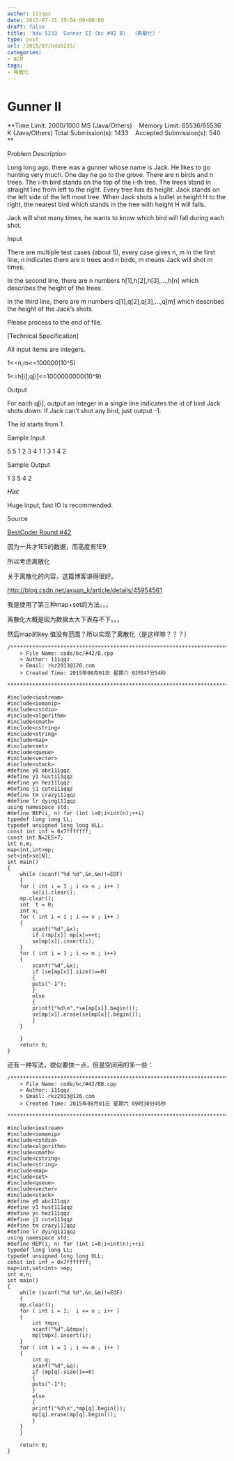```yaml
---
author: 111qqz
date: 2015-07-31 19:04:00+00:00
draft: false
title: 'hdu 5233  Gunner II (bc #42 B)  （离散化）'
type: post
url: /2015/07/hdu5233/
categories:
- ACM
tags:
- 离散化
---
```


# Gunner II


**Time Limit: 2000/1000 MS (Java/Others)    Memory Limit: 65536/65536 K (Java/Others)
Total Submission(s): 1433    Accepted Submission(s): 540
**


Problem Description






Long long ago, there was a gunner whose name is Jack. He likes to go hunting very much. One day he go to the grove. There are n birds and n trees. The i-th bird stands on the top of the i-th tree. The trees stand in straight line from left to the right. Every tree has its height. Jack stands on the left side of the left most tree. When Jack shots a bullet in height H to the right, the nearest bird which stands in the tree with height H will falls.

Jack will shot many times, he wants to know which bird will fall during each shot.










Input






There are multiple test cases (about 5), every case gives n, m in the first line, n indicates there are n trees and n birds, m means Jack will shot m times.

In the second line, there are n numbers h[1],h[2],h[3],…,h[n] which describes the height of the trees.

In the third line, there are m numbers q[1],q[2],q[3],…,q[m] which describes the height of the Jack’s shots.

Please process to the end of file.

[Technical Specification]

All input items are integers.

1<=n,m<=100000(10^5)

1<=h[i],q[i]<=1000000000(10^9)










Output






For each q[i], output an integer in a single line indicates the id of bird Jack shots down. If Jack can’t shot any bird, just output -1.

The id starts from 1.










Sample Input







5 5
1 2 3 4 1
1 3 1 4 2











Sample Output







1
3
5
4
2





_Hint_


Huge input, fast IO is recommended.
















Source




[BestCoder Round #42](http://acm.hdu.edu.cn/search.php?field=problem&key=BestCoder+Round+42&source=1&searchmode=source)







因为一共才1E5的数据，而高度有1E9




所以考虑离散化




关于离散化的内容，这篇博客讲得很好。




http://blog.csdn.net/axuan_k/article/details/45954561




我是使用了第三种map+set的方法。。。




离散化大概是因为数据太大下表存不下。。。




然后map的key 值没有范围？所以实现了离散化（是这样嘛？？？）








 

    
    /*************************************************************************
    	> File Name: code/bc/#42/B.cpp
    	> Author: 111qqz
    	> Email: rkz2013@126.com 
    	> Created Time: 2015年08月01日 星期六 02时47分54秒
     ************************************************************************/
    
    #include<iostream>
    #include<iomanip>
    #include<cstdio>
    #include<algorithm>
    #include<cmath>
    #include<cstring>
    #include<string>
    #include<map>
    #include<set>
    #include<queue>
    #include<vector>
    #include<stack>
    #define y0 abc111qqz
    #define y1 hust111qqz
    #define yn hez111qqz
    #define j1 cute111qqz
    #define tm crazy111qqz
    #define lr dying111qqz
    using namespace std;
    #define REP(i, n) for (int i=0;i<int(n);++i)  
    typedef long long LL;
    typedef unsigned long long ULL;
    const int inf = 0x7fffffff;
    const int N=2E5+7;
    int n,m;
    map<int,int>mp;
    set<int>se[N];
    int main()
    {
        while (scanf("%d %d",&n,&m)!=EOF)
        {
    	for ( int i = 1 ; i <= n ; i++ )
    	    se[i].clear();
    	mp.clear();
    	int  t = 0;
    	int x;
    	for ( int i = 1 ; i <= n ; i++ )
    	{
    	    scanf("%d",&x);
    	    if (!mp[x]) mp[x]=++t;
    	    se[mp[x]].insert(i);
    	}
    	for ( int i = 1 ; i <= m ; i++)
    	{
    	    scanf("%d",&x);
    	    if (se[mp[x]].size()==0)
    	    {
    		puts("-1");
    	    }
    	    else
    	    {
    		printf("%d\n",*se[mp[x]].begin());
    		se[mp[x]].erase(se[mp[x]].begin());
    	    }
    	}
    
        }
    	return 0;
    }
    



还有一种写法，貌似要快一点，但是空间用的多一些：
 

    
    /*************************************************************************
    	> File Name: code/bc/#42/BB.cpp
    	> Author: 111qqz
    	> Email: rkz2013@126.com 
    	> Created Time: 2015年08月01日 星期六 09时30分45秒
     ************************************************************************/
    
    #include<iostream>
    #include<iomanip>
    #include<cstdio>
    #include<algorithm>
    #include<cmath>
    #include<cstring>
    #include<string>
    #include<map>
    #include<set>
    #include<queue>
    #include<vector>
    #include<stack>
    #define y0 abc111qqz
    #define y1 hust111qqz
    #define yn hez111qqz
    #define j1 cute111qqz
    #define tm crazy111qqz
    #define lr dying111qqz
    using namespace std;
    #define REP(i, n) for (int i=0;i<int(n);++i)  
    typedef long long LL;
    typedef unsigned long long ULL;
    const int inf = 0x7fffffff;
    map<int,set<int> >mp;
    int m,n;
    int main()
    {
        while (scanf("%d %d",&n,&m)!=EOF)
        {
    	mp.clear();
    	for ( int i = 1;  i <= n ; i++ )
    	{
    	    int tmpx;
    	    scanf("%d",&tmpx);
    	    mp[tmpx].insert(i);
    	}
    	for ( int i = 1 ; i <= m ; i++ )
    	{
    	    int q;
    	    scanf("%d",&q);
    	    if (mp[q].size()==0)
    	    {
    		puts("-1");
    	    }
    	    else
    	    {
    		printf("%d\n",*mp[q].begin());
    		mp[q].erase(mp[q].begin());
    	    }
    	}
        }
      
    	return 0;
    }
    



